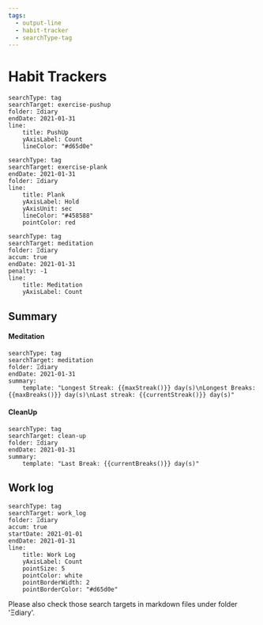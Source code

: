 ```yaml
---
tags:
  - output-line
  - habit-tracker
  - searchType-tag
---
```

# Habit Trackers

```tracker
searchType: tag
searchTarget: exercise-pushup
folder: Ξdiary
endDate: 2021-01-31
line:
    title: PushUp
    yAxisLabel: Count
    lineColor: "#d65d0e"
```

```tracker
searchType: tag
searchTarget: exercise-plank
endDate: 2021-01-31
folder: Ξdiary
line:
    title: Plank
    yAxisLabel: Hold
    yAxisUnit: sec
    lineColor: "#458588"
    pointColor: red
```

```tracker
searchType: tag
searchTarget: meditation
folder: Ξdiary
accum: true
endDate: 2021-01-31
penalty: -1
line:
    title: Meditation
    yAxisLabel: Count
```

## Summary

#### Meditation

```tracker
searchType: tag
searchTarget: meditation
folder: Ξdiary
endDate: 2021-01-31
summary:
    template: "Longest Streak: {{maxStreak()}} day(s)\nLongest Breaks: {{maxBreaks()}} day(s)\nLast streak: {{currentStreak()}} day(s)"
```

#### CleanUp

```tracker
searchType: tag
searchTarget: clean-up
folder: Ξdiary
endDate: 2021-01-31
summary:
    template: "Last Break: {{currentBreaks()}} day(s)"
```

## Work log

```tracker
searchType: tag
searchTarget: work_log
folder: Ξdiary
accum: true
startDate: 2021-01-01
endDate: 2021-01-31
line:
    title: Work Log
    yAxisLabel: Count
    pointSize: 5
    pointColor: white
    pointBorderWidth: 2
    pointBorderColor: "#d65d0e"
```

Please also check those search targets in markdown files under folder 'Ξdiary'.
